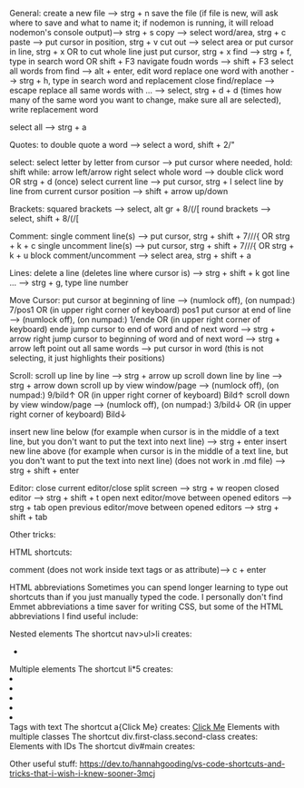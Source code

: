 General:
create a new file --> strg + n
save the file (if file is new, will ask where to save and what to name it; if nodemon is running, it will reload nodemon's console output)--> strg + s
copy --> select word/area, strg + c
paste --> put cursor in position, strg + v
cut out --> select area or put cursor in line, strg + x OR to cut whole line just put cursor, strg + x
find --> strg + f, type in search word OR shift + F3
navigate foudn words --> shift + F3
select all words from find --> alt + enter, edit word
replace one word with another --> strg + h, type in search word and replacement
close find/replace --> escape
replace all same words with ... --> select, strg + d + d (times how many of the same word you want to change, make sure all are selected), write replacement word

select all --> strg + a

Quotes:
to double quote a word --> select a word, shift + 2/"

select:
select letter by letter from cursor --> put cursor where needed, hold: shift while: arrow left/arrow right
select whole word --> double click word OR strg + d (once)
select current line --> put cursor, strg + l
select line by line from current cursor position --> shift + arrow up/down

Brackets:
squared brackets --> select, alt gr + 8/(/[
round brackets --> select, shift + 8/(/[

Comment:
single comment line(s) --> put cursor, strg + shift + 7///{ OR strg + k + c
single uncomment line(s) --> put cursor, strg + shift + 7///{ OR strg + k + u
block comment/uncomment --> select area, strg + shift + a

Lines:
delete a line (deletes line where cursor is) --> strg + shift + k
got line ... --> strg + g, type line number

Move Cursor:
put cursor at beginning of line --> (numlock off), (on numpad:) 7/pos1 OR (in upper right corner of keyboard) pos1
put cursor at end of line --> (numlock off), (on numpad:) 1/ende OR (in upper right corner of keyboard) ende
jump cursor to end of word and of next word --> strg + arrow right
jump cursor to beginning of word and of next word --> strg + arrow left
point out all same words --> put cursor in word (this is not selecting, it just highlights their positions)

Scroll:
scroll up line by line --> strg + arrow up
scroll down line by line --> strg + arrow down
scroll up by view window/page --> (numlock off), (on numpad:) 9/bild↑ OR (in upper right corner of keyboard) Bild↑
scroll down by view window/page --> (numlock off), (on numpad:) 3/bild↓ OR (in upper right corner of keyboard) Bild↓

insert new line below (for example when cursor is in the middle of a text line, but you don't want to put the text into next line) --> strg + enter
insert new line above (for example when cursor is in the middle of a text line, but you don't want to put the text into next line) (does not work in .md file) --> strg + shift + enter

Editor:
close current editor/close split screen --> strg + w
reopen closed editor --> strg + shift + t
open next editor/move between opened editors --> strg + tab
open previous editor/move between opened editors --> strg + shift + tab

Other tricks:

HTML shortcuts:

comment (does not work inside text tags or as attribute)--> c + enter

HTML abbreviations
Sometimes you can spend longer learning to type out shortcuts than if you just manually typed the code. I personally don't find Emmet abbreviations a time saver for writing CSS, but some of the HTML abbreviations I find useful include:

Nested elements
The shortcut nav>ul>li creates:

<nav>
  <ul>
    <li></li>
  </ul>
</nav>
Multiple elements
The shortcut li*5 creates:
<li></li>
<li></li>
<li></li>
<li></li>
<li></li>
Tags with text
The shortcut a{Click Me} creates:
<a href="">Click Me</a>
Elements with multiple classes
The shortcut div.first-class.second-class creates:
<div class="first-class second-class"></div>
Elements with IDs
The shortcut div#main creates:
<div id="main"></div>

Other useful stuff: https://dev.to/hannahgooding/vs-code-shortcuts-and-tricks-that-i-wish-i-knew-sooner-3mcj
